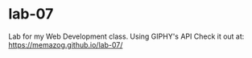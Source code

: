 # lab-07
Lab for my Web Development class. Using GIPHY's API
Check it out at: https://memazog.github.io/lab-07/

